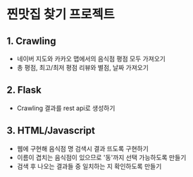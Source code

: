 # 찐맛집 찾기 프로젝트

## 1. Crawling
* 네이버 지도와 카카오 맵에서의 음식점 평점 모두 가져오기
* 총 평점, 최고/최저 평점 리뷰와 별점, 날짜 가져오기

## 2. Flask
* Crawling 결과를 rest api로 생성하기

## 3. HTML/Javascript
* 웹에 구현해 음식점 명 검색시 결과 뜨도록 구현하기
* 이름이 겹치는 음식점이 있으므로 '동'까지 선택 가능하도록 만들기
* 검색 후 나오는 결과들 중 일치하는 지 확인하도록 만들기
